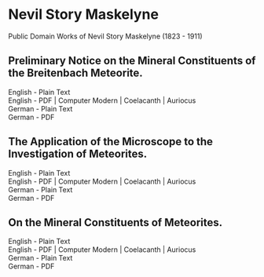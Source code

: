 # Nevil Story Maskelyne

Public Domain Works of Nevil Story Maskelyne (1823 - 1911)

## Preliminary Notice on the Mineral Constituents of the Breitenbach Meteorite.

English - Plain Text  
English - PDF | Computer Modern | Coelacanth | Auriocus  
German - Plain Text  
German - PDF  

## The Application of the Microscope to the Investigation of Meteorites.

English - Plain Text  
English - PDF | Computer Modern | Coelacanth | Auriocus  
German - Plain Text  
German - PDF  

## On the Mineral Constituents of Meteorites.

English - Plain Text  
English - PDF | Computer Modern | Coelacanth | Auriocus  
German - Plain Text  
German - PDF  
